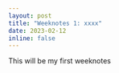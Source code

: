 ```yaml
---
layout: post
title: "Weeknotes 1: xxxx"
date: 2023-02-12
inline: false
---
```


This will be my first weeknotes
